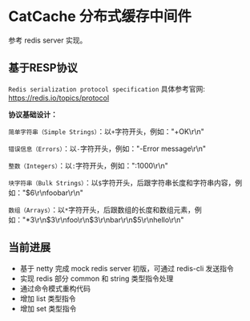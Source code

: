 # CatCache 分布式缓存中间件
参考 redis server 实现。

## 基于RESP协议 
`Redis serialization protocol specification`  具体参考官网: https://redis.io/topics/protocol

**协议基础设计：**

`简单字符串（Simple Strings）`：以`+`字符开头，例如："+OK\r\n"

`错误信息（Errors）`：以`-`字符开头，例如："-Error message\r\n"

`整数（Integers）`：以`:`字符开头，例如：":1000\r\n"

`块字符串（Bulk Strings）`：以`$`字符开头，后跟字符串长度和字符串内容，例如："$6\r\nfoobar\r\n"

`数组（Arrays）`：以`*`字符开头，后跟数组的长度和数组元素，例如："*3\r\n$3\r\nfoo\r\n$3\r\nbar\r\n$5\r\nhello\r\n"

## 当前进展
* 基于 netty 完成 mock redis server 初版，可通过 redis-cli 发送指令
* 实现 redis 部分 common 和 string 类型指令处理
* 通过命令模式重构代码
* 增加 list 类型指令
* 增加 set 类型指令
